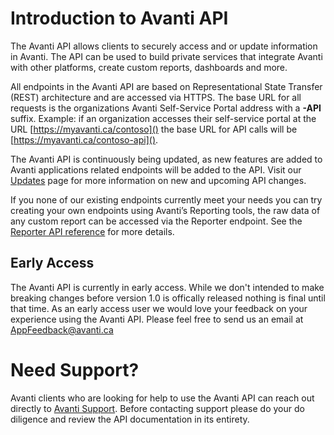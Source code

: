 # Introduction to Avanti API

The Avanti API allows clients to securely access and or update information in Avanti. The API can be used to build private services that integrate Avanti with other platforms, create custom reports, dashboards and more.

All endpoints in the Avanti API are based on Representational State Transfer (REST) architecture and are accessed via HTTPS. The base URL for all requests is the organizations Avanti Self-Service Portal address with a **-API** suffix. Example: if an organization accesses their self-service portal at the URL [https://myavanti.ca/contoso]() the base URL for API calls will be [https://myavanti.ca/contoso-api]().

The Avanti API is continuously being updated, as new features are added to Avanti applications related endpoints will be added to the API. Visit our [Updates](/updates) page for more information on new and upcoming API changes.

If you none of our existing endpoints currently meet your needs you can try creating your own endpoints using Avanti’s Reporting tools, the raw data of any custom report can be accessed via the Reporter endpoint. See the [Reporter API reference]() for more details.

## Early Access

The Avanti API is currently in early access. While we don't intended to make breaking changes before version 1.0 is offically released nothing is final until that time. As an early access user we would love your feedback on your experience using the Avanti API. Please feel free to send us an email at [AppFeedback@avanti.ca](mailto:appfeedback@avanti.ca)

# Need Support?

Avanti clients who are looking for help to use the Avanti API can reach out directly to [Avanti Support](mailto:support@avanti.ca). Before contacting support please do your do diligence and review the API documentation in its entirety.
